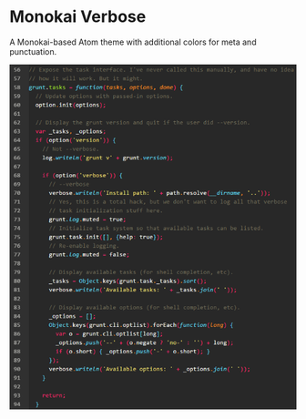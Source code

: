# Monokai Verbose

A Monokai-based Atom theme with additional colors for meta and punctuation.

![A screenshot of monokai-verbose](screenshot.png)

